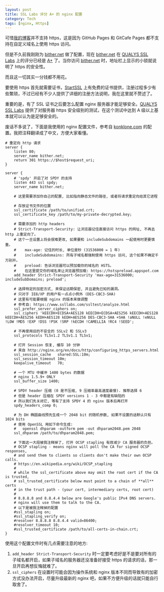 ```yaml
---
layout: post
title: SSL Labs 评分 A+ 的 nginx 配置
category: Tech
tags: [nginx, Https]
---
```


可惜[我的博客](http://songchenwen.com)并不支持 https，这是因为 GitHub Pages 和 GitCafe Pages 都不支持在自定义域名上使用 https 访问。

但是不久前我刚刚为 [bither.net](https://bither.net) 做了配置，现在 [bither.net](https://bither.net) 在 [QUALYS SSL Labs](https://www.ssllabs.com/) 上的评分已经是 [A+](https://www.ssllabs.com/ssltest/analyze.html?d=bither.net&hideResults=on) 了。当你访问 [bither.net](https://bither.net) 时，地址栏上显示的小锁就说明了 https 的安全性。

而且这一切其实一分钱都不用花。

<!-- more -->

要使用 https 首先就需要证书，[StartSSL](https://www.startssl.com/) 上有免费的证书提供，注册过程多少有些繁琐，不过已经有不少人提供了详细的注册方法说明，我在这里就不赘述了。

重要的是，有了 SSL 证书之后要怎么配置 nginx 服务器才能足够安全。[QUALYS SSL Labs](https://www.ssllabs.com/) 提供了对服务器 https 安全级别的测试，在这个测试中达到 A 级以上基本就可以认为是足够安全的。

废话不多说了，下面是我使用的 nginx 配置文件，参考自 [konklone.com](https://konklone.com/post/switch-to-https-now-for-free) 的配置。我把注释翻译成了中文，方便大家看懂。

~~~
# 重定向 http 请求
server {
    listen 80;
    server_name bither.net;
    return 301 https://$host$request_uri;
}

server {
	# 'spdy' 开启了对 SPDY 的支持
    listen 443 ssl spdy;
    server_name bither.net;
    
    # 这里需要添加你自己的配置, 比如指向静态文件的路径, 或者将请求重定向给其它进程
    
    # 存放证书文件的位置 
    ssl_certificate /path/to/unified.crt;
    ssl_certificate_key /path/to/my-private-decrypted.key;

    # 需要添加的 http headers
    # Strict-Transport-Security: 让浏览器记住直接访问 https 的网址, 不再去 http 上重定向了。
    # 这个一旦设置上将会很难更改, 如果要和 includeSubdomains 一起使用时更要慎重。
    #    max-age: 记住的时长, 单位是秒 (31536000 = 1 年)
    #    includeSubdomains: 所有子域名都强制使用 https 访问, 这个如果不确定千万别开。
    #    preload: 告诉浏览器可以预加载你的域名的 HSTS。
    #    在这里提交你的域名来让浏览器预加载: https://hstspreload.appspot.com
    add_header Strict-Transport-Security 'max-age=31536000; includeSubDomains; preload';

    # 选择特定的加密方式, 来保证远期保密, 并且避免已知的漏洞。
    # 只对于 IE8/XP 的用户有一点点小例外 (DES-CBC3-SHA)
    # 这里有可能要根据 nginx 的版本来做调整
    # 参考自: https://www.ssllabs.com/ssltest/analyze.html
    ssl_prefer_server_ciphers on;
    ssl_ciphers 'kEECDH+ECDSA+AES128 kEECDH+ECDSA+AES256 kEECDH+AES128 kEECDH+AES256 kEDH+AES128 kEDH+AES256 DES-CBC3-SHA +SHA !aNULL !eNULL !LOW !MD5 !EXP !DSS !PSK !SRP !kECDH !CAMELLIA !RC4 !SEED';

    # 不再使用旧的不安全的 SSLv2 和 SSLv3 
    ssl_protocols TLSv1.2 TLSv1.1 TLSv1;

    # 打开 Session 恢复, 缓存 10 分钟
    # 来自 http://nginx.org/en/docs/http/configuring_https_servers.html
    ssl_session_cache   shared:SSL:10m;
    ssl_session_timeout 10m;
    keepalive_timeout   70;

    # 一个 MTU 中缓冲 1400 bytes 的数据
    # nginx 1.5.9+ ONLY
    ssl_buffer_size 1400;

    # SPDY header 压缩 (0 是不压缩, 9 压缩率最高速度最慢). 推荐选择 6
    # 但是 header 压缩在 SPDY versions 1 - 3 中都是有缺陷的
    # 所以我们先关闭它, 等有了支持 SPDY 4 的 nginx 版本后再打开
    spdy_headers_comp 0;

    # 为 DH 椭圆曲线预先生成一个 2048 bit 的随机参数, 如果不设置的话默认只有 1024 bits
    # 使用 OpenSSL 用如下命令生成:
    #   openssl dhparam -outform pem -out dhparam2048.pem 2048
    ssl_dhparam /path/to/dhparam2048.pem;

    # 下面这一大段被我注释掉了, 打开 OCSP stapling 有效减少 CA 服务器的负担。
    # OCSP stapling - means nginx will poll the CA for signed OCSP responses, 
    # and send them to clients so clients don't make their own OCSP calls.
    # https://en.wikipedia.org/wiki/OCSP_stapling
    # 
    # while the ssl_certificate above may omit the root cert if the CA is trusted,
    # ssl_trusted_certificate below must point to a chain of **all** certs
    # in the trust path - (your cert, intermediary certs, root cert)
    #
    # 8.8.8.8 and 8.8.4.4 below are Google's public IPv4 DNS servers. 
    # nginx will use them to talk to the CA.
    # 以下是被我注释掉的配置
    #ssl_stapling on;
    #ssl_stapling_verify on;
    #resolver 8.8.8.8 8.8.4.4 valid=86400;
    #resolver_timeout 10;
    #ssl_trusted_certificate /path/to/all-certs-in-chain.crt;
}
~~~

使用这个配置文件时有几点需要注意的地方:

1. `add_header Strict-Transport-Security` 时一定要考虑好是不是要对所有的子域名都开启，如果子域名的服务器还没准备好接受 https 的请求的话，那一旦开启再想反悔就难了。
2. `ssl_ciphers` 在设置时可能会因为操作系统和 nginx 版本不同而导致有的加密方式没办法开启，尽量升级最新的 nginx 吧，如果不方便升级的话就只能自行取舍了。
